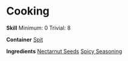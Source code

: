 <!-- TITLE: Spicy Nectarnut Seeds -->
<!-- SUBTITLE: Roasted nectarnut seeds coated with a spicy flavor powder -->

# Cooking
**Skill**
Minimum: 0
Trivial: 8

**Container**
[Spit](spit)

**Ingredients**
[Nectarnut Seeds](nectarnut-seeds)
[Spicy Seasoning](spicy-seasoning)